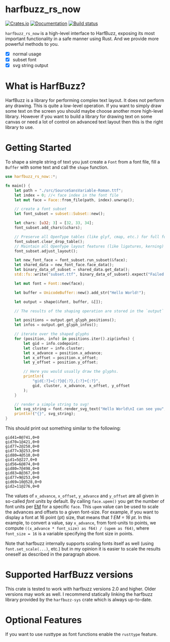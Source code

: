 # harfbuzz_rs_now

[![Crates.io](https://img.shields.io/crates/v/harfbuzz_rs.svg)](https://crates.io/crates/harfbuzz_rs_now)
[![Documentation](https://docs.rs/harfbuzz_rs_now/badge.svg)](https://docs.rs/harfbuzz_rs_now)
[![Build status](https://github.com/KonghaYao/harfbuzz_rs_now/actions/workflows/rust.yml/badge.svg)](https://github.com/KonghaYao/harfbuzz_rs_now/actions/workflows/rust.yml)

`harfbuzz_rs_now` is a high-level interface to HarfBuzz, exposing its most important functionality in a safe manner using Rust. And we provide more powerful methods to you.

- [x] normal usage
- [x] subset font
- [x] svg string output

# What is HarfBuzz?

HarfBuzz is a library for performing complex text layout. It does not perform
any drawing. This is quite a low-level operation. If you want to simply draw
some text on the screen you should maybe choose another more high-level library.
However if you want to build a library for drawing text on some canvas or need a
lot of control on advanced text layout then this is the right library to use.

# Getting Started

To shape a simple string of text you just create a `Font` from a font file, fill
a `Buffer` with some text and call the `shape` function.

```rust
use harfbuzz_rs_now::*;

fn main() {
    let path = "./src/SourceSansVariable-Roman.ttf";
    let index = 0; //< face index in the font file
    let mut face = Face::from_file(path, index).unwrap();

    // create a font subset
    let font_subset = subset::Subset::new();

    let chars: [u32; 3] = [32, 33, 34];
    font_subset.add_chars(&chars);

    // Preserve all OpenType tables (like glyf, cmap, etc.) for full font functionality
    font_subset.clear_drop_table();
    // Maintain all OpenType layout features (like ligatures, kerning) and script support
    font_subset.adjust_layout();

    let new_font_face = font_subset.run_subset(&face);
    let shared_data = new_font_face.face_data();
    let binary_data_of_subset = shared_data.get_data();
    std::fs::write("subset.ttf", binary_data_of_subset).expect("Failed to write font subset");

    let mut font = Font::new(face);

    let buffer = UnicodeBuffer::new().add_str("Hello World!");

    let output = shape(&font, buffer, &[]);

    // The results of the shaping operation are stored in the `output` buffer.

    let positions = output.get_glyph_positions();
    let infos = output.get_glyph_infos();

    // iterate over the shaped glyphs
    for (position, info) in positions.iter().zip(infos) {
        let gid = info.codepoint;
        let cluster = info.cluster;
        let x_advance = position.x_advance;
        let x_offset = position.x_offset;
        let y_offset = position.y_offset;

        // Here you would usually draw the glyphs.
        println!(
            "gid{:?}={:?}@{:?},{:?}+{:?}",
            gid, cluster, x_advance, x_offset, y_offset
        );
    }

    // render a simple string to svg!
    let svg_string = font.render_svg_text("Hello World\nI can see you", &[]);
    println!("{}", svg_string);
}
```

This should print out something similar to the following:

```text
gid41=0@741,0+0
gid70=1@421,0+0
gid77=2@258,0+0
gid77=3@253,0+0
gid80=4@510,0+0
gid1=5@227,0+0
gid56=6@874,0+0
gid80=7@498,0+0
gid83=8@367,0+0
gid77=9@253,0+0
gid69=10@528,0+0
gid2=11@276,0+0
```

The values of `x_advance`, `x_offset`, `y_advance` and `y_offset` are all given in so-called _font units_ by default.
By calling `face.upem()` you get the number of font units per [EM](<https://en.wikipedia.org/wiki/Em_(typography)>) for
a specific `face`. This `upem` value can be used to scale the advances and offsets to a given font-size.
For example, if you want to display a font at 16 point (pt) size, that means that _1 EM = 16 pt_.
In this example, to convert a value, say `x_advance`, from font-units to points, we compute `((x_advance * font_size) as f64) / (upem as f64)`, where `font_size = 16` is a variable specifying the font size in points.

Note that harfbuzz internally supports scaling fonts itself as well (using `font.set_scale(...)`, etc.) but in my opinion it is easier to scale the results oneself as described in the paragraph above.

# Supported HarfBuzz versions

This crate is tested to work with harfbuzz versions 2.0 and higher. Older versions may work as well. I recommend statically linking the harfbuzz library provided by the `harfbuzz-sys` crate which is always up-to-date.

# Optional Features

If you want to use rusttype as font functions enable the `rusttype` feature.
